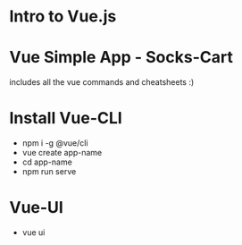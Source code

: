 # Intro to Vue.js

# Vue Simple App - Socks-Cart
includes all the vue commands and cheatsheets :)

# Install Vue-CLI
- npm i -g @vue/cli
- vue create app-name
- cd app-name
- npm run serve
  
# Vue-UI
- vue ui
